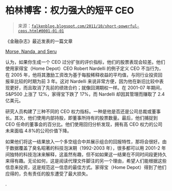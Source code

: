 <!--yml

分类：未分类

日期：2024 年 05 月 12 日 20:42:07

-->

# 柏林博客：权力强大的短平 CEO

> 来源：[`falkenblog.blogspot.com/2011/10/short-powerful-ceos.html#0001-01-01`](http://falkenblog.blogspot.com/2011/10/short-powerful-ceos.html#0001-01-01)

《金融杂志》最近发表的一篇文章

[Morse, Nanda, and Seru](http://www.afajof.org/journal/abstract.asp?ref=0022-1082&vid=66&iid=5&aid=10&s=-9999)

认为，如果你生成一个 CEO 过分扩张的评价指标，他们的股票表现会较差。他们使用家得宝（Home Depot）CEO Robert Nardelli 的例子定义 CEO 不当行为，在 2005 年，他将其激励工资改为基于每股稀释收益的平均值，与同行业投资回报率比较的时期为前 3 年。这对 Nardelli 来说非常方便，因为他在新旧比较中表现更好，而且取消了先前的绩效合约；就像回溯期权一样。在 2001-07 年期间，S&P500 上涨了 12%，家得宝下跌了 17%，而 Nardelli 却因其管理而赚取了 2.4 亿美元。

研究人员构建了三种不同的 CEO 权力指标。一种是他是否还是公司总裁或董事长。其次，他们使用内部持股，即董事所持有的股票数量。最后，他们捕捉到 CEO 任命的董事会的百分比。他们使用回归分析发现，拥有高 CEO 权力的公司未来面临 4.8%的公司价值下降。

如果他们将这一结果放入一个多空组合中并展示组合的回报特性，那将会很好。由于数据覆盖了臭名昭著的科技泡沫期（1992-2003 年），很多都可以用 2001-2 年间独特的科技泡沫来解释，这虽然有趣，但不如如果这一结果在不同时间段更持久来得有趣。无论如何，这是阅读代理文件脚注的另一个理由，希望人们能根据这些信息来投资，这是规范这一信息的最佳方式。家得宝（Home Depot）得到了他们应得的，负有责任的股东遭受了最大损失。

.
